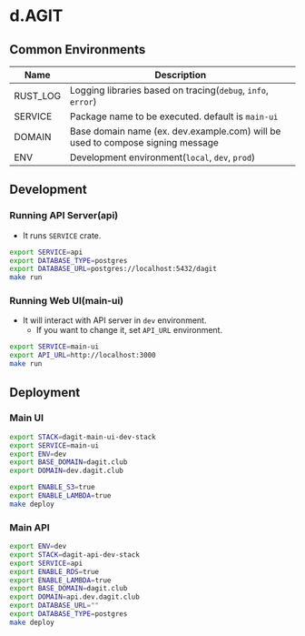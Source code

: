 # d.AGIT

## Common Environments
| Name     | Description                                                                    |
|----------|--------------------------------------------------------------------------------|
| RUST_LOG | Logging libraries based on tracing(`debug`, `info`, `error`)                   |
| SERVICE  | Package name to be executed. default is `main-ui`                              |
| DOMAIN   | Base domain name (ex. dev.example.com) will be used to compose signing message |
| ENV      | Development environment(`local`, `dev`, `prod`)                                |


## Development
### Running API Server(api)
- It runs `SERVICE` crate.

``` bash
export SERVICE=api
export DATABASE_TYPE=postgres
export DATABASE_URL=postgres://localhost:5432/dagit
make run
```

### Running Web UI(main-ui)
- It will interact with API server in `dev` environment.
  - If you want to change it, set `API_URL` environment.

``` bash
export SERVICE=main-ui
export API_URL=http://localhost:3000
make run
```

## Deployment
### Main UI

``` bash
export STACK=dagit-main-ui-dev-stack
export SERVICE=main-ui
export ENV=dev
export BASE_DOMAIN=dagit.club
export DOMAIN=dev.dagit.club

export ENABLE_S3=true
export ENABLE_LAMBDA=true
make deploy
```

### Main API

``` bash
export ENV=dev
export STACK=dagit-api-dev-stack
export SERVICE=api
export ENABLE_RDS=true
export ENABLE_LAMBDA=true
export BASE_DOMAIN=dagit.club
export DOMAIN=api.dev.dagit.club
export DATABASE_URL=""
export DATABASE_TYPE=postgres
make deploy
```
